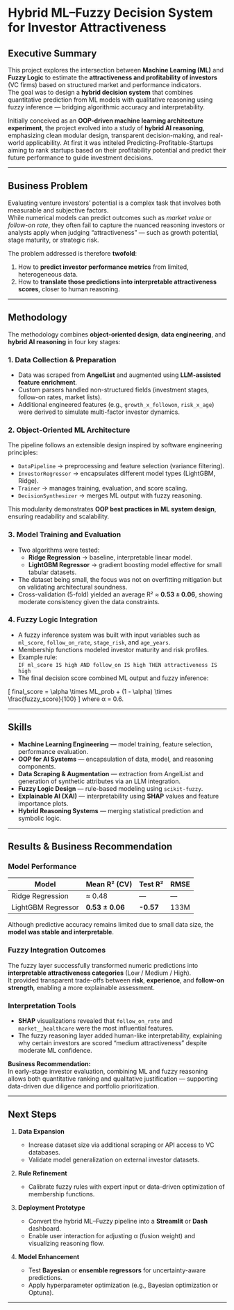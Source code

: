 
# Hybrid ML–Fuzzy Decision System for Investor Attractiveness

## Executive Summary

This project explores the intersection between **Machine Learning (ML)** and **Fuzzy Logic** to estimate the **attractiveness and profitability of investors** (VC firms) based on structured market and performance indicators.  
The goal was to design a **hybrid decision system** that combines quantitative prediction from ML models with qualitative reasoning using fuzzy inference — bridging algorithmic accuracy and interpretability.

Initially conceived as an **OOP-driven machine learning architecture experiment**, the project evolved into a study of **hybrid AI reasoning**, emphasizing clean modular design, transparent decision-making, and real-world applicability. At first it was intiteled Predicting-Profitable-Startups aiming to rank startups based on their profitability potential and predict their future performance to guide investment decisions.

---

## Business Problem

Evaluating venture investors’ potential is a complex task that involves both measurable and subjective factors.  
While numerical models can predict outcomes such as *market value* or *follow-on rate*, they often fail to capture the nuanced reasoning investors or analysts apply when judging “attractiveness” — such as growth potential, stage maturity, or strategic risk.

The problem addressed is therefore **twofold**:

1. How to **predict investor performance metrics** from limited, heterogeneous data.  
2. How to **translate those predictions into interpretable attractiveness scores**, closer to human reasoning.

---

## Methodology

The methodology combines **object-oriented design**, **data engineering**, and **hybrid AI reasoning** in four key stages:

### 1️. Data Collection & Preparation  
- Data was scraped from **AngelList** and augmented using **LLM-assisted feature enrichment**.  
- Custom parsers handled non-structured fields (investment stages, follow-on rates, market lists).  
- Additional engineered features (e.g., `growth_x_followon`, `risk_x_age`) were derived to simulate multi-factor investor dynamics.

### 2️. Object-Oriented ML Architecture  
The pipeline follows an extensible design inspired by software engineering principles:

- `DataPipeline` → preprocessing and feature selection (variance filtering).  
- `InvestorRegressor` → encapsulates different model types (LightGBM, Ridge).  
- `Trainer` → manages training, evaluation, and score scaling.  
- `DecisionSynthesizer` → merges ML output with fuzzy reasoning.  

This modularity demonstrates **OOP best practices in ML system design**, ensuring readability and scalability.

### 3️. Model Training and Evaluation  
- Two algorithms were tested:  
  - **Ridge Regression** → baseline, interpretable linear model.  
  - **LightGBM Regressor** → gradient boosting model effective for small tabular datasets.  
- The dataset being small, the focus was not on overfitting mitigation but on validating architectural soundness.  
- Cross-validation (5-fold) yielded an average R² ≈ **0.53 ± 0.06**, showing moderate consistency given the data constraints.

### 4️. Fuzzy Logic Integration  
- A fuzzy inference system was built with input variables such as `ml_score`, `follow_on_rate`, `stage_risk`, and `age_years`.  
- Membership functions modeled investor maturity and risk profiles.  
- Example rule:  
  `IF ml_score IS high AND follow_on IS high THEN attractiveness IS high`  
- The final decision score combined ML output and fuzzy inference:

\[
final\_score = \alpha \times ML\_prob + (1 - \alpha) \times \frac{fuzzy\_score}{100}
\]
where α = 0.6.

---

## Skills 

- **Machine Learning Engineering** — model training, feature selection, performance evaluation.  
- **OOP for AI Systems** — encapsulation of data, model, and reasoning components.  
- **Data Scraping & Augmentation** — extraction from AngelList and generation of synthetic attributes via an LLM integration.  
- **Fuzzy Logic Design** — rule-based modeling using `scikit-fuzzy`.  
- **Explainable AI (XAI)** — interpretability using **SHAP** values and feature importance plots.  
- **Hybrid Reasoning Systems** — merging statistical prediction and symbolic logic.  
---

## Results & Business Recommendation

### Model Performance
| Model | Mean R² (CV) | Test R² | RMSE |
|--------|---------------|---------|------|
| Ridge Regression | ≈ 0.48 | — | — |
| LightGBM Regressor | **0.53 ± 0.06** | **-0.57** | 133M |

Although predictive accuracy remains limited due to small data size, the **model was stable and interpretable**.

### Fuzzy Integration Outcomes
The fuzzy layer successfully transformed numeric predictions into **interpretable attractiveness categories** (Low / Medium / High).  
It provided transparent trade-offs between **risk**, **experience**, and **follow-on strength**, enabling a more explainable assessment.

### Interpretation Tools
- **SHAP** visualizations revealed that `follow_on_rate` and `market__healthcare` were the most influential features.  
- The fuzzy reasoning layer added human-like interpretability, explaining why certain investors are scored “medium attractiveness” despite moderate ML confidence.

**Business Recommendation:**  
In early-stage investor evaluation, combining ML and fuzzy reasoning allows both quantitative ranking and qualitative justification — supporting data-driven due diligence and portfolio prioritization.

---

## Next Steps

1. **Data Expansion**  
   - Increase dataset size via additional scraping or API access to VC databases.  
   - Validate model generalization on external investor datasets.

2. **Rule Refinement**  
   - Calibrate fuzzy rules with expert input or data-driven optimization of membership functions.

3. **Deployment Prototype**  
   - Convert the hybrid ML–Fuzzy pipeline into a **Streamlit** or **Dash** dashboard.  
   - Enable user interaction for adjusting α (fusion weight) and visualizing reasoning flow.

4. **Model Enhancement**  
   - Test **Bayesian** or **ensemble regressors** for uncertainty-aware predictions.  
   - Apply hyperparameter optimization (e.g., Bayesian optimization or Optuna).

---

